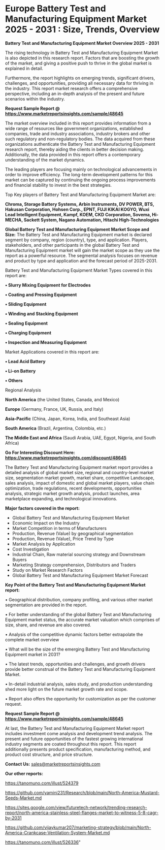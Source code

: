 # Europe Battery Test and Manufacturing Equipment Market 2025 - 2031 : Size, Trends, Overview

<Strong> Battery Test and Manufacturing Equipment Market Overview 2025 - 2031</strong>

The rising technology in Battery Test and Manufacturing Equipment Market is also depicted in this research report. Factors that are boosting the growth of the market, and giving a positive push to thrive in the global market is explained in detail.

Furthermore, the report highlights on emerging trends, significant drivers, challenges, and opportunities, providing all necessary data for thriving in the industry. This report market research offers a comprehensive perspective, including an in-depth analysis of the present and future scenarios within the industry.

<strong>Request Sample Report @ <a href=https://www.marketreportsinsights.com/sample/48645>https://www.marketreportsinsights.com/sample/48645</a></strong>

The market overview included in this report provides information from a wide range of resources like government organizations, established companies, trade and industry associations, industry brokers and other such regulatory and non-regulatory bodies. The data acquired from these organizations authenticate the Battery Test and Manufacturing Equipment research report, thereby aiding the clients in better decision making. Additionally, the data provided in this report offers a contemporary understanding of the market dynamics.

The leading players are focusing mainly on technological advancements in order to improve efficiency. The long-term development patterns for this market can be captured by continuing the ongoing process improvements and financial stability to invest in the best strategies.

Top Key players of Battery Test and Manufacturing Equipment Market are:

<strong>Chroma, Storage Battery Systems, Arbin Instruments, DV POWER, BTS, Hakusan Corporation, Hohsen Corp., EPNT, FUJI KIKAI KOGYO, Wuxi Lead Intelligent Equipment, Kampf, KOEM, CKD Corporation, Sovema, Hi-MECHA, Sackett System, Nagano Automation, Hitachi High-Technologies</strong>

<strong><b>Global Battery Test and Manufacturing Equipment Market Scope and Size:</b></strong>
The Battery Test and Manufacturing Equipment market is declared segment by company, region (country), type, and application. Players, stakeholders, and other participants in the global Battery Test and Manufacturing Equipment market will gain the market scope as they use the report as a powerful resource. The segmental analysis focuses on revenue and product by type and application and the forecast period of 2025-2031.

Battery Test and Manufacturing Equipment Market Types covered in this report are:

<strong>•  Slurry Mixing Equipment for Electrodes

•  Coating and Pressing Equipment

•  Sliding Equipment

•  Winding and Stacking Equipment

•  Sealing Equipment

•  Charging Equipment

•  Inspection and Measuring Equipment</strong>

Market Applications covered in this report are:

<strong>•  Lead Acid Battery

•  Li-on Battery

•  Others</strong> 

Regional Analysis

<strong>North America</strong> (the United States, Canada, and Mexico)

<strong>Europe</strong> (Germany, France, UK, Russia, and Italy)

<strong>Asia-Pacific</strong> (China, Japan, Korea, India, and Southeast Asia)

<strong>South America</strong> (Brazil, Argentina, Colombia, etc.)

<strong>The Middle East and Africa</strong> (Saudi Arabia, UAE, Egypt, Nigeria, and South Africa)

<strong>Go For Interesting Discount Here: <a href=https://www.marketreportsinsights.com/discount/48645>https://www.marketreportsinsights.com/discount/48645</a></strong>

The Battery Test and Manufacturing Equipment market report provides a detailed analysis of global market size, regional and country-level market size, segmentation market growth, market share, competitive Landscape, sales analysis, impact of domestic and global market players, value chain optimization, trade regulations, recent developments, opportunities analysis, strategic market growth analysis, product launches, area marketplace expanding, and technological innovations.

<strong><b>Major factors covered in the report:</b></strong>
<ul>
  <li>Global Battery Test and Manufacturing Equipment Market </li>
  <li>Economic Impact on the Industry</li>
  <li>Market Competition in terms of Manufacturers</li>
  <li>Production, Revenue (Value) by geographical segmentation</li>
  <li>Production, Revenue (Value), Price Trend by Type</li>
  <li>Market Analysis by Application</li>
  <li>Cost Investigation</li>
  <li>Industrial Chain, Raw material sourcing strategy and Downstream Buyers</li>
  <li>Marketing Strategy comprehension, Distributors and Traders</li>
  <li>Study on Market Research Factors</li>
  <li>Global Battery Test and Manufacturing Equipment Market Forecast</li>
</ul>

<strong><b>Key Point of the Battery Test and Manufacturing Equipment Market report:</b></strong>

• Geographical distribution, company profiling, and various other market segmentation are provided in the report.

• For better understanding of the global Battery Test and Manufacturing Equipment market status, the accurate market valuation which comprises of size, share, and revenue are also covered.

• Analysis of the competitive dynamic factors better extrapolate the complete market overview

• What will be the size of the emerging Battery Test and Manufacturing Equipment market in 2031?

• The latest trends, opportunities and challenges, and growth drivers provide better construal of the Battery Test and Manufacturing Equipment Market.

• In-detail industrial analysis, sales study, and production understanding shed more light on the future market growth rate and scope.

• Report also offers the opportunity for customization as per the customer request.

<strong>Request Sample Report @ <a href=https://www.marketreportsinsights.com/sample/48645>https://www.marketreportsinsights.com/sample/48645</a></strong>

At last, the Battery Test and Manufacturing Equipment Market report includes investment come analysis and development trend analysis. The present and future opportunities of the fastest growing international industry segments are coated throughout this report. This report additionally presents product specification, manufacturing method, and product cost structure, and price structure.

<strong>Contact Us:</strong>
sales@marketreportsinsights.com

<strong>Our other reports:</strong>

<a href=https://tanomuno.com/illust/524379>https://tanomuno.com/illust/524379</a>

<a href=https://github.com/yamini231/Research/blob/main/North-America-Mustard-Seeds-Market.md>https://github.com/yamini231/Research/blob/main/North-America-Mustard-Seeds-Market.md</a>

<a href=https://sites.google.com/view/futuretech-network/trending-research-report/north-america-stainless-steel-flanges-market-to-witness-5-8-cagr-by-2031>https://sites.google.com/view/futuretech-network/trending-research-report/north-america-stainless-steel-flanges-market-to-witness-5-8-cagr-by-2031</a>

<a href=https://github.com/vijaykumar207/marketing-strategy/blob/main/North-America-Crankcase-Ventilation-System-Market.md>https://github.com/vijaykumar207/marketing-strategy/blob/main/North-America-Crankcase-Ventilation-System-Market.md</a>

<a href=https://tanomuno.com/illust/526336>https://tanomuno.com/illust/526336</a>"
